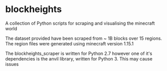 # blockheights
A collection of Python scripts for scraping and visualising the minecraft world

The dataset provided have been scraped from ~ 1B blocks over 15 regions. 
The region files were generated using minecraft version 1.15.1

The blockheights_scraper is written for Python 2.7 however one of it's dependencies is the anvil library, written for Python 3. This may cause issues 
